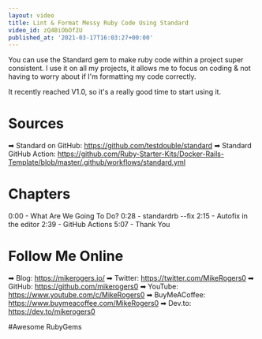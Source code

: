 ```yaml
---
layout: video
title: Lint & Format Messy Ruby Code Using Standard
video_id: zQ4BiObOf2U
published_at: '2021-03-17T16:03:27+00:00'
---
```

You can use the Standard gem to make ruby code within a project super consistent. I use it on all my projects, it allows me to focus on coding & not having to worry about if I'm formatting my code correctly.

It recently reached V1.0, so it's a really good time to start using it.

# Sources

➡ Standard on GitHub: https://github.com/testdouble/standard
➡ Standard GitHub Action: https://github.com/Ruby-Starter-Kits/Docker-Rails-Template/blob/master/.github/workflows/standard.yml

# Chapters

0:00 - What Are We Going To Do?
0:28 - standardrb --fix
2:15 - Autofix in the editor
2:39 - GitHub Actions
5:07 - Thank You

# Follow Me Online

➡ Blog: https://mikerogers.io/
➡ Twitter: https://twitter.com/MikeRogers0
➡ GitHub: https://github.com/mikerogers0
➡ YouTube: https://www.youtube.com/c/MikeRogers0
➡ BuyMeACoffee: https://www.buymeacoffee.com/MikeRogers0
➡ Dev.to: https://dev.to/mikerogers0

#Awesome RubyGems
